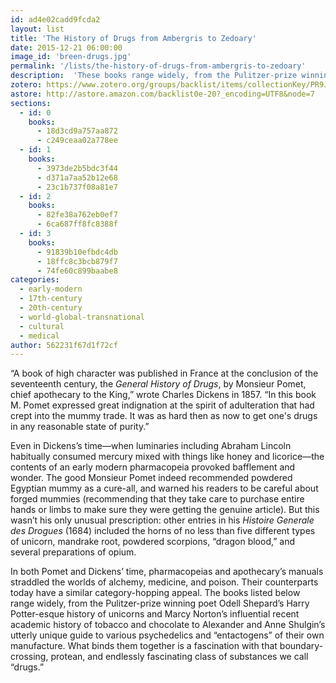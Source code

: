 ```yaml
---
id: ad4e02cadd9fcda2
layout: list
title: 'The History of Drugs from Ambergris to Zedoary'
date: 2015-12-21 06:00:00
image_id: 'breen-drugs.jpg'
permalink: '/lists/the-history-of-drugs-from-ambergris-to-zedoary'
description:  'These books range widely, from the Pulitzer-prize winning poet Odell Shepard’s Harry Potter-esque history of unicorns and Marcy Norton’s influential recent academic history of tobacco and chocolate to Alexander and Anne Shulgin’s utterly unique guide to various psychedelics and “entactogens” of their own manufacture. What binds them together is a fascination with that boundary-crossing, protean, and endlessly fascinating class of substances we call “drugs.”'
zotero: https://www.zotero.org/groups/backlist/items/collectionKey/PR9JQQA6
astore: http://astore.amazon.com/backlist0e-20?_encoding=UTF8&node=7
sections: 
  - id: 0
    books:
      - 18d3cd9a757aa872
      - c249ceaa02a778ee
  - id: 1
    books:
      - 3973de2b5bdc3f44
      - d371a7aa52b12e68
      - 23c1b737f08a81e7
  - id: 2
    books:
      - 82fe38a762eb0ef7
      - 6ca687ff8fc8388f
  - id: 3
    books:
      - 91839b10efbdc4db
      - 18ffc8c3bcb879f7
      - 74fe60c899baabe8
categories:
  - early-modern
  - 17th-century
  - 20th-century
  - world-global-transnational
  - cultural
  - medical
author: 562231f67d1f72cf
---
```

“A book of high character was published in France at the conclusion of the seventeenth century, the _General History of Drugs_, by Monsieur Pomet, chief apothecary to the King,” wrote Charles Dickens in 1857. “In this book M. Pomet expressed great indignation at the spirit of adulteration that had crept into the mummy trade. It was as hard then as now to get one's drugs in any reasonable state of purity.” 

Even in Dickens’s time—when luminaries including Abraham Lincoln habitually consumed mercury mixed with things like honey and licorice—the contents of an early modern pharmacopeia provoked bafflement and wonder. The good Monsieur Pomet indeed recommended powdered Egyptian mummy as a cure-all, and warned his readers to be careful about forged mummies (recommending that they take care to purchase entire hands or limbs to make sure they were getting the genuine article). But this wasn’t his only unusual prescription: other entries in his _Histoire Generale des Drogues_ (1684) included the horns of no less than five different types of unicorn, mandrake root, powdered scorpions, “dragon blood,” and several preparations of opium. 

In both Pomet and Dickens’ time, pharmacopeias and apothecary’s manuals straddled the worlds of alchemy, medicine, and poison. Their counterparts today have a similar category-hopping appeal. The books listed below range widely, from the Pulitzer-prize winning poet Odell Shepard’s Harry Potter-esque history of unicorns and Marcy Norton’s influential recent academic history of tobacco and chocolate to Alexander and Anne Shulgin’s utterly unique guide to various psychedelics and “entactogens” of their own manufacture. What binds them together is a fascination with that boundary-crossing, protean, and endlessly fascinating class of substances we call “drugs.”